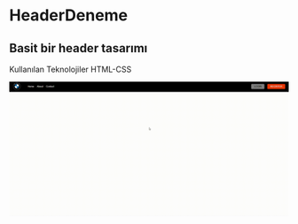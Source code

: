 # HeaderDeneme
<h2>Basit bir header tasarımı</h2>
<p>Kullanılan Teknolojiler HTML-CSS</p>

![](Header.gif)

